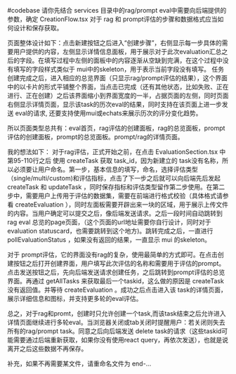 #codebase
请你先结合 services 目录中的rag/prompt eval中需要向后端提供的参数，确定 CreationFlow.tsx 对于 rag 和 prompt评估的步骤和数据格式应当如何设计和保存获取。

页面整体设计如下：点击新建按钮之后进入“创建步骤”，右侧显示每一步具体的需要用户提供的内容，左侧显示详情信息面板，用于展示对于此次evaluation汇总之后的字段。在填写过程中左侧的面板中的内容逐渐从空缺到完满，在这个过程中没有填写的字段样式类似于 mui中的skeleton，用于表示当前字段没有填写。
任务创建完成之后，进入相应的总览界面（只显示rag/prompt评估的结果），这个界面中的以卡片的形式平铺整个界面，当点击已完成（还有其他状态，比如失败、正在进行、正在创建）之后该界面缩小到界面宽度的一半，占据页面的左侧，同时页面右侧显示详情页面，显示该task的历次eval的结果，同时支持在该页面上进一步发送 eval的请求, 还要支持使用mui或echats来展示历次的评分变化趋势。

所以页面类型总共有：eval首页，rag评估的创建面板，rag的总览面板，prompt评估的创建面板，prompt的总览面板。prompt/rag的详情页面。

我的想法如下：
对于rag评估，正式开始之前，在点击 EvaluationSection.tsx 中第95-110行之后 使用 createTask 获取 task_id，因为新建立的 task没有名称，所以必须要让用户命名。第一步，基本信息的填写，命名，选择评估类型（single/multi/custom)和评估指标，点击了下一步之后就可以向后端先后发起 createTask 和 updateTask ，同时保存指标和评估类型留作第二步使用。在第二步中，需要用户上传用于评估的数据集，需要在前端进行格式校验（具体格式请参看 createEvaluation  ），同时左面板需要开辟出来一块的区域，用于展示上传文件的内容。当用户确定可以提交之后，像后端发送请求。之后一段时间自动跳转到 rag eval 总览的page页面，（这个页面的url地址需要你自行设计，同时对于 evaluation statuscard，也需要跳转到这个地方)。跳转完成之后，一直进行 pollEvaluationStatus ，如果没有返回的结果，一直显示 mui 的skeleton。

对于 prompt评估，它的界面没有rag的复杂，使用最简单的方式即可。在点击创建按钮之后打开创建界面，用户填写此次评估的名称和需要用于评估的prompt。点击发送按钮之后，先向后端发送请求创建任务，之后跳转到prompt评估的总览界面。再通过 getAllTasks 来获取最后一个taskid，这么做的原因是 createTask 没有返回值。并等待 createEvaluation 。成功之后点击进入该 task的详情页面，展示详细信息和图标，并支持更多轮的eval评估。

总之，对于rag和promt，创建时只允许创建一个task,而该task结束之后允许进入详情页面继续进行多轮eval。当浏览器关闭或tab关闭时提醒用户：若关闭则失去所有的rag/prompt task。同意之后向后端发送 delete task的请求（这些taskid可能需要通过后端重新获取，如果你没有使用react query，再依次发送），也就是说离开之后这些数据不再保存。

补充，如果不再需要某文件，请重命名文件为 end-...